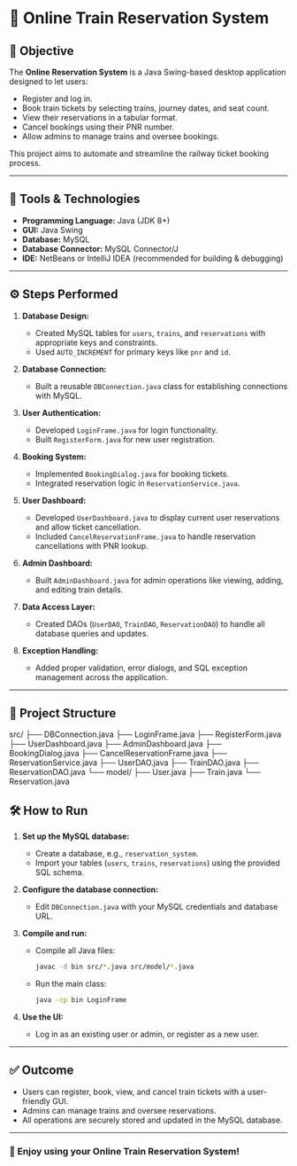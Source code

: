 # 🚆 Online Train Reservation System

## 📌 Objective

The **Online Reservation System** is a Java Swing-based desktop application designed to let users:
- Register and log in.
- Book train tickets by selecting trains, journey dates, and seat count.
- View their reservations in a tabular format.
- Cancel bookings using their PNR number.
- Allow admins to manage trains and oversee bookings.

This project aims to automate and streamline the railway ticket booking process.

---

## 🔨 Tools & Technologies

- **Programming Language:** Java (JDK 8+)
- **GUI:** Java Swing
- **Database:** MySQL
- **Database Connector:** MySQL Connector/J
- **IDE:** NetBeans or IntelliJ IDEA (recommended for building & debugging)

---

## ⚙️ Steps Performed

1. **Database Design:**
   - Created MySQL tables for `users`, `trains`, and `reservations` with appropriate keys and constraints.
   - Used `AUTO_INCREMENT` for primary keys like `pnr` and `id`.

2. **Database Connection:**
   - Built a reusable `DBConnection.java` class for establishing connections with MySQL.

3. **User Authentication:**
   - Developed `LoginFrame.java` for login functionality.
   - Built `RegisterForm.java` for new user registration.

4. **Booking System:**
   - Implemented `BookingDialog.java` for booking tickets.
   - Integrated reservation logic in `ReservationService.java`.

5. **User Dashboard:**
   - Developed `UserDashboard.java` to display current user reservations and allow ticket cancellation.
   - Included `CancelReservationFrame.java` to handle reservation cancellations with PNR lookup.

6. **Admin Dashboard:**
   - Built `AdminDashboard.java` for admin operations like viewing, adding, and editing train details.

7. **Data Access Layer:**
   - Created DAOs (`UserDAO`, `TrainDAO`, `ReservationDAO`) to handle all database queries and updates.

8. **Exception Handling:**
   - Added proper validation, error dialogs, and SQL exception management across the application.

---

## 📂 Project Structure

src/
├── DBConnection.java
├── LoginFrame.java
├── RegisterForm.java
├── UserDashboard.java
├── AdminDashboard.java
├── BookingDialog.java
├── CancelReservationFrame.java
├── ReservationService.java
├── UserDAO.java
├── TrainDAO.java
├── ReservationDAO.java
└── model/
├── User.java
├── Train.java
└── Reservation.java

## 🛠️ How to Run

1. **Set up the MySQL database:**
   - Create a database, e.g., `reservation_system`.
   - Import your tables (`users`, `trains`, `reservations`) using the provided SQL schema.

2. **Configure the database connection:**
   - Edit `DBConnection.java` with your MySQL credentials and database URL.

3. **Compile and run:**
   - Compile all Java files:
     ```bash
     javac -d bin src/*.java src/model/*.java
     ```
   - Run the main class:
     ```bash
     java -cp bin LoginFrame
     ```

4. **Use the UI:**
   - Log in as an existing user or admin, or register as a new user.

---

## ✅ Outcome

- Users can register, book, view, and cancel train tickets with a user-friendly GUI.
- Admins can manage trains and oversee reservations.
- All operations are securely stored and updated in the MySQL database.

---

### 🎉 Enjoy using your Online Train Reservation System!
